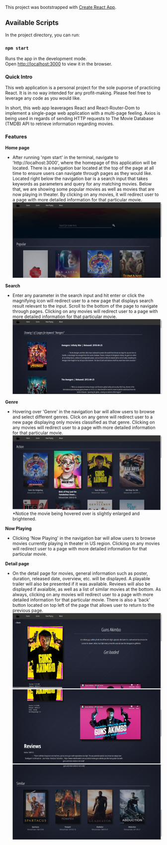 This project was bootstrapped with [Create React App](https://github.com/facebook/create-react-app).

## Available Scripts

In the project directory, you can run:

### `npm start`

Runs the app in the development mode.<br />
Open [http://localhost:3000](http://localhost:3000) to view it in the browser.

### Quick Intro
This web application is a personal project for the sole puporse of practicing React. It is in no way intended for any profit-making.
Please feel free to leverage any code as you would like.

In short, this web app leaverages React and React-Router-Dom to implement a single-page web application with a multi-page feeling.
Axios is being used in regards of sending HTTP requests to The Movie Database (TMDB) API to retrieve information regarding movies.


### Features
**Home page**
- After running 'npm start' in the terminal, navigate to 'http://localhost:3000', where the homepage of this application will be located. There is a navigation bar located at the top of the page at all time to ensure users can navigate through pages as they would like. Located right below the navigation bar is a search input that takes keywords as parameters and query for any matching movies. Below that, we are showing some popular movies as well as movies that are now playing in theater. By clicking on any movies, it will redirect user to a page with more detailed information for that particular movie.
![Image description](https://github.com/jchen0615/movie-search-app/blob/master/public/images/homepage.PNG)

**Search**
- Enter any parameter in the search input and hit enter or click the magnifying icon will redirect user to a new page that displays search result relevant to the input. Scroll to the bottom of the page to navigate through pages. Clicking on any movies will redirect user to a page with more detailed information for that particular movie.
![Image description](https://github.com/jchen0615/movie-search-app/blob/master/public/images/search.PNG)

**Genre**
- Hovering over 'Genre' in the navigation bar will allow users to browse and select different genres. Click on any genre will redirect user to a new page displaying only movies classified as that genre. Clicking on any movies will redirect user to a page with more detailed information for that particular movie.
![Image description](https://github.com/jchen0615/movie-search-app/blob/master/public/images/genre.PNG)
*Notice the movie being hovered over is slightly enlarged and brightened.

**Now Playing**
- Clicking 'Now Playing' in the navigation bar will allow users to browse movies currently playing in theater in US region. Clicking on any movies will redirect user to a page with more detailed information for that particular movie.

**Detail page**
- On the detail page for movies, general information such as poster, duration, released date, overview, etc. will be displayed. A playable trailer will also be presented if it was available. Reviews will also be displayed if avaialble, as well as a list of similar movies at the bottom. As always, clicking on any movies will redirect user to a page with more detailed information for that particular movie. There is also a 'back' button located on top left of the page that allows user to return to the previous page.
![Image description](https://github.com/jchen0615/movie-search-app/blob/master/public/images/detail1.PNG)
![Image description](https://github.com/jchen0615/movie-search-app/blob/master/public/images/detail2.PNG)
![Image description](https://github.com/jchen0615/movie-search-app/blob/master/public/images/detail3.PNG)
